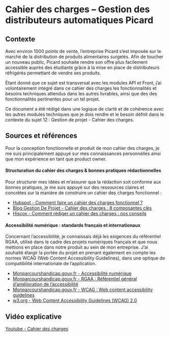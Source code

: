 # Cahier des charges – Gestion des distributeurs automatiques Picard

## Contexte

Avec environ 1000 points de vente, l’entreprise Picard s’est imposée sur le marché de 
la distribution de produits alimentaires surgelés. 
Afin de toucher un nouveau public, Picard souhaite rendre son offre plus facilement 
accessible auprès des étudiants grâce à la mise en place de distributeurs réfrigérés
permettant de vendre ses produits.

Étant donné que ce sujet est transversal avec les modules API et Front, j’ai volontairement intégré dans ce cahier des charges les fonctionnalités et besoins techniques attendus dans les autres livrables, ainsi que des des fonctionnalités pertinentes pour un tel projet.

Ce document a été rédigé dans une logique de clarté et de cohérence avec les autres modules techniques que je dois rendre et le besoin défnit dans le contexte du sujet 12 : Gestion de projet - Cahier des charges.

## Sources et références

Pour la conception fonctionnelle et produit de mon cahier des charges, je me suis principalement appuyé sur mes connaissances personnelles ainsi que mon expérience en tant que product owner. 

#### Structuration du cahier des charges & bonnes pratiques rédactionnelles
Pour structurer mes idées et m’assurer que la rédaction soit conforme aux bonnes pratiques, je me suis appuyé sur des ressources claires et concrètes sur la manière de construire un cahier des charges fonctionnel :
- [Hubspot - Comment faire un cahier des charges fonctionnel ?](https://blog.hubspot.fr/marketing/cahier-des-charges-fonctionnels)
- [Blog Gestion De Projet - Cahier des charges : 8 composantes clés](https://blog-gestion-de-projet.com/cahier-des-charges-projet)
- [Hiscox - Comment rédiger un cahier des charges : nos conseils](https://www.hiscox.fr/blog/je-developpe-ma-strategie/comment-rediger-un-cahier-des-charges-nos-conseils)

#### Accessibilité numérique : standards français et internationaux 
Concernant l’accessibilité, je connaissais déjà les exigences du référentiel RGAA, utilisé dans le cadre des projets numériques français et que nous mettions en place dans notre produit au sein de mon entreprise. J’ai souhaité élargir la portée du projet en prenant également en compte les normes WCAG (Web Content Accessibility Guidelines), dans une optique de compatibilité internationale de l’application.
- [Monparcourshandicap.gouv.fr - Accessibilité numérique](https://www.monparcourshandicap.gouv.fr/accessibilite-numerique)
- [Monparcourshandicap.gouv.fr - RGAA : Référentiel général d’amélioration de l’accessibilité](https://www.monparcourshandicap.gouv.fr/glossaire/rgaa)
- [Monparcourshandicap.gouv.fr - WCAG : Web content accessibility guidelines](https://www.monparcourshandicap.gouv.fr/glossaire/wcag#:~:text=WCAG%20%3A%20Web%20content%20accessibility%20guidelines&text=Les%20personnes%20en%20situation%20de,difficultés%20à%20naviguer%20sur%20Internet.)
- [w3.org - Web Content Accessibility Guidelines (WCAG) 2.0](https://www.w3.org/Translations/WCAG20-fr)

## Vidéo explicative

[Youtube - Cahier des charges](https://youtu.be/dv6UIkSYb3o)